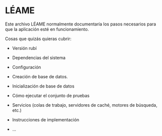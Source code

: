 # LÉAME

Este archivo LÉAME normalmente documentaría los pasos necesarios para que la aplicación esté en funcionamiento.

Cosas que quizás quieras cubrir:

- Versión rubí

- Dependencias del sistema

- Configuración

- Creación de base de datos.

- Inicialización de base de datos

- Cómo ejecutar el conjunto de pruebas

- Servicios (colas de trabajo, servidores de caché, motores de búsqueda, etc.)

- Instrucciones de implementación

- ...
